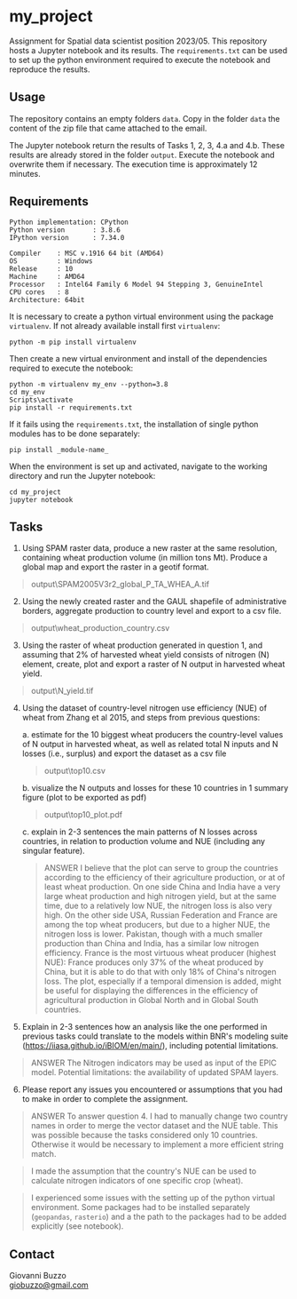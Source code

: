 # my_project

Assignment for Spatial data scientist position 2023/05.
This repository hosts a Jupyter notebook and its results.
The `requirements.txt` can be used to set up the python environment required to execute the notebook and reproduce the results.


## Usage

The repository contains an empty folders `data`.
Copy in the folder `data` the content of the zip file that came attached to the email.

The Jupyter notebook return the results of Tasks 1, 2, 3, 4.a and 4.b.
These results are already stored in the folder `output`. 
Execute the notebook and overwrite them if necessary.
The execution time is approximately 12 minutes.

## Requirements

```
Python implementation: CPython
Python version       : 3.8.6
IPython version      : 7.34.0

Compiler    : MSC v.1916 64 bit (AMD64)
OS          : Windows
Release     : 10
Machine     : AMD64
Processor   : Intel64 Family 6 Model 94 Stepping 3, GenuineIntel
CPU cores   : 8
Architecture: 64bit
```

It is necessary to create a python virtual environment using the package `virtualenv`.
If not already available install first `virtualenv`:
```
python -m pip install virtualenv
```

Then create a new virtual environment and install of the dependencies required to execute the notebook:
```
python -m virtualenv my_env --python=3.8
cd my_env
Scripts\activate
pip install -r requirements.txt
```

If it fails using the `requirements.txt`, the installation of single python modules has to be done separately:
```
pip install _module-name_
```

When the environment is set up and activated, navigate to the working directory and run the Jupyter notebook:
```
cd my_project
jupyter notebook
```


## Tasks 
1. Using SPAM raster data, produce a new raster at the same resolution, containing wheat production volume 
(in million tons Mt). Produce a global map and export the raster in a geotif format.
>output\SPAM2005V3r2_global_P_TA_WHEA_A.tif

2. Using the newly created raster and the GAUL shapefile of administrative borders, aggregate production 
to country level and export to a csv file.
>output\wheat_production_country.csv

3. Using the raster of wheat production generated in question 1, and assuming that 2% of harvested wheat 
yield consists of nitrogen (N) element, create, plot and export a raster of N output in harvested wheat yield.
>output\N_yield.tif

4. Using the dataset of country-level nitrogen use efficiency (NUE) of wheat from Zhang et al 2015, 
and steps from previous questions:

	a. estimate for the 10 biggest wheat producers the country-level values of N output in harvested wheat, as well as related total N inputs and N losses (i.e., surplus) and export the dataset as a csv file
	>output\top10.csv

	b. visualize the N outputs and losses for these 10 countries in 1 summary figure (plot to be exported as pdf)
	>output\top10_plot.pdf

	c. explain in 2-3 sentences the main patterns of N losses across countries, in relation to production volume and NUE (including any singular feature).

	>ANSWER
	>I believe that the plot can serve to group the countries according to the efficiency of their agriculture production, or at of least wheat production.
	>On one side China and India have a very large wheat production and high nitrogen yield, but at the same time, due to a relatively low NUE, the nitrogen loss is also very high.
	>On the other side USA, Russian Federation and France are among the top wheat producers, but due to a higher NUE, the nitrogen loss is lower.
	>Pakistan, though with a much smaller production than China and India, has a similar low nitrogen efficiency.
	>France is the most virtuous wheat producer (highest NUE): France produces only 37% of the wheat produced by China, but it is able to do that with only 18% of China's nitrogen loss.
	>The plot, especially if a temporal dimension is added, might be useful for displaying the differences in the efficiency of agricultural production in Global North and in Global South countries.
	

5. Explain in 2-3 sentences how an analysis like the one performed in previous tasks could translate to 
the models within BNR's modeling suite (https://iiasa.github.io/iBIOM/en/main/), including potential limitations.

>ANSWER
>The Nitrogen indicators may be used as input of the EPIC model.
>Potential limitations: the availability of updated SPAM layers.

6. Please report any issues you encountered or assumptions that you had to make in order to complete the assignment.

>ANSWER
>To answer question 4. I had to manually change two country names in order to merge the vector dataset and the NUE table. This was possible because the tasks considered only 10 countries. Otherwise it would be necessary to implement a more efficient string match.

>I made the assumption that the country's NUE can be used to calculate nitrogen indicators of one specific crop (wheat).

>I experienced some issues with the setting up of the python virtual environment. Some packages had to be installed separately (`geopandas`, `rasterio`) and a the path to the packages had to be added explicitly (see notebook).


## Contact

Giovanni Buzzo<br>
giobuzzo@gmail.com